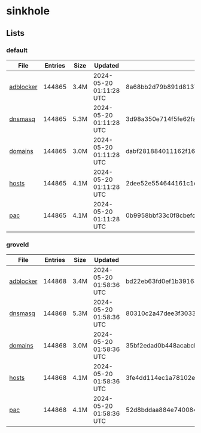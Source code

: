 # sinkhole

## Lists

### default

|File|Entries|Size|Updated|Hash|
|-|-|-|-|-|
|[adblocker](https://raw.githubusercontent.com/groveld/sinkhole/lists/default/adblocker.txt)|144865|3.4M|2024-05-20 01:11:28 UTC|8a68bb2d79b891d81372692fe3db88606a3433d587fa70e2cd728a847ed90c13|
|[dnsmasq](https://raw.githubusercontent.com/groveld/sinkhole/lists/default/dnsmasq.txt)|144865|5.3M|2024-05-20 01:11:28 UTC|3d98a350e714f5fe62faa4ad00713f42cdaab86ffb4f7283bbd08e1252abe8ae|
|[domains](https://raw.githubusercontent.com/groveld/sinkhole/lists/default/domains.txt)|144865|3.0M|2024-05-20 01:11:28 UTC|dabf281884011162f165537d4f76667c316ce8a0fd087c90a5353d5936df4348|
|[hosts](https://raw.githubusercontent.com/groveld/sinkhole/lists/default/hosts.txt)|144865|4.1M|2024-05-20 01:11:28 UTC|2dee52e554644161c1ef2dcc34c828ca9cdd2d9a2b2457676b199affc89b23b9|
|[pac](https://raw.githubusercontent.com/groveld/sinkhole/lists/default/pac.txt)|144865|4.1M|2024-05-20 01:11:28 UTC|0b9958bbf33c0f8cbefd41e40e8b94009a65e867d657db3ddf9795ad476b9f9b|

### groveld

|File|Entries|Size|Updated|Hash|
|-|-|-|-|-|
|[adblocker](https://raw.githubusercontent.com/groveld/sinkhole/lists/groveld/adblocker.txt)|144868|3.4M|2024-05-20 01:58:36 UTC|bd22eb63fd0ef1b39163b0ad256d11943ed375afc4ddb842bf5479373d229bb7|
|[dnsmasq](https://raw.githubusercontent.com/groveld/sinkhole/lists/groveld/dnsmasq.txt)|144868|5.3M|2024-05-20 01:58:36 UTC|80310c2a47dee3f3033f0b19557b0d6e8de2bceda983fcf2e402dd49080c1e44|
|[domains](https://raw.githubusercontent.com/groveld/sinkhole/lists/groveld/domains.txt)|144868|3.0M|2024-05-20 01:58:36 UTC|35bf2edad0b448acabcb6d1a63edb2adc8940da7b3da2e09433670c72188ee86|
|[hosts](https://raw.githubusercontent.com/groveld/sinkhole/lists/groveld/hosts.txt)|144868|4.1M|2024-05-20 01:58:36 UTC|3fe4dd114ec1a78102ed01f00f63d8f4566fe037c99b0ee97623cf6211c1f1e6|
|[pac](https://raw.githubusercontent.com/groveld/sinkhole/lists/groveld/pac.txt)|144868|4.1M|2024-05-20 01:58:36 UTC|52d8bddaa884e740084dfea0ccfecf69b156b12f8ecd8599c9089bd4f5daad35|
